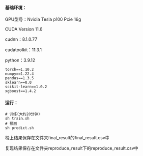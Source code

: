 #### 基础环境：

GPU型号：Nvidia Tesla p100 Pcie 16g

CUDA Version 11.6

cudnn：8.1.0.77

cudatoolkit：11.3.1

python：3.9.12

```
torch==1.10.2
numpy==1.22.4
pandas==1.3.5
sklearn==0.0
scikit-learn==1.0.2
xgboost==1.4.2
```

#### 运行：

```shell
# 训练(大约20分钟)
sh train.sh
# 预测
sh predict.sh
```

榜上结果保存在文件夹final_result的final_result.csv中

复现结果保存在文件夹reproduce_result下的reproduce_result.csv中